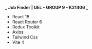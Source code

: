 **_ Job Finder | UEL - GROUP 9 - K21406 _**

- React 18
- React Router 6
- Redux Toolkit
- Axios
- Tailwind Css
- Vite 4
